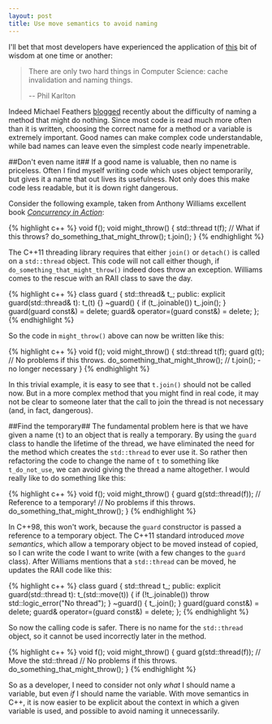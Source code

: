 ```yaml
---
layout: post
title: Use move semantics to avoid naming
---
```


I'll bet that most developers have experienced the application of [this](http://martinfowler.com/bliki/TwoHardThings.html) bit of wisdom at one time or another:

> There are only two hard things in Computer Science: cache invalidation and naming things.
>
> -- Phil Karlton

Indeed Michael Feathers [blogged](https://michaelfeathers.silvrback.com/when-it-s-okay-for-a-method-to-do-nothing) recently about the difficulty of naming a method that might do nothing. Since most code is read much more often than it is written, choosing the correct name for a method or a variable is extremely important. Good names can make complex code understandable, while bad names can leave even the simplest code nearly impenetrable.

##Don't even name it##
If a good name is valuable, then no name is priceless. Often I find myself writing code which uses object temporarily, but gives it a name that out lives its usefulness. Not only does this make code less readable, but it is down right dangerous.

Consider the following example, taken from Anthony Williams excellent book [*Concurrency in Action*](http://www.cplusplusconcurrencyinaction.com/):

{% highlight c++ %}
void f();
void might_throw() {
  std::thread t(f);
  // What if this throws?
  do_something_that_might_throw();
  t.join();
}
{% endhighlight %}

The C++11 threading library requires that either <code>join()</code> or <code>detach()</code> is called on a <code>std::thread</code> object. This code will not call either though, if <code>do_something_that_might_throw()</code> indeed does throw an exception. Williams comes to the rescue with an RAII class to save the day.

{% highlight c++ %}
class guard {
  std::thread& t_;
public:
  explicit guard(std::thread& t): t_(t) {}
  ~guard() {
    if (t_.joinable()) t_.join();
  }
  guard(guard const&) = delete;
  guard& operator=(guard const&) = delete;
};
{% endhighlight %}

So the code in <code>might_throw()</code> above can now be written like this:

{% highlight c++ %}
void f();
void might_throw() {
  std::thread t(f);
  guard g(t);
  // No problems if this throws.
  do_something_that_might_throw();
  // t.join(); - no longer necessary
}
{% endhighlight %}

In this trivial example, it is easy to see that <code>t.join()</code> should not be called now. But in a more complex method that you might find in real code, it may not be clear to someone later that the call to join the thread is not necessary (and, in fact, dangerous).

##Find the temporary##
The fundamental problem here is that we have given a name (<code>t</code>) to an object that is really a temporary. By using the <code>guard</code> class to handle the lifetime of the thread, we have eliminated the need for the method which creates the <code>std::thread</code> to ever use it. So rather then refactoring the code to change the name of <code>t</code> to something like <code>t_do_not_use</code>, we can avoid giving the thread a name altogether. I would really like to do something like this:

{% highlight c++ %}
void f();
void might_throw() {
  guard g(std::thread(f)); // Reference to a temporary!
  // No problems if this throws.
  do_something_that_might_throw();
}
{% endhighlight %}

In C++98, this won't work, because the <code>guard</code> constructor is passed a reference to a temporary object. The C++11 standard introduced *move semantics*, which allow a temporary object to be moved instead of copied, so I can write the code I want to write (with a few changes to the <code>guard</code> class). After Williams mentions that a <code>std::thread</code> can be moved, he updates the RAII code like this:

{% highlight c++ %}
class guard {
  std::thread t_;
public:
  explicit guard(std::thread t): t_(std::move(t)) {
    if (!t_.joinable())
      throw std::logic_error("No thread");
  }
  ~guard() {
    t_.join();
  }
  guard(guard const&) = delete;
  guard& operator=(guard const&) = delete;
};
{% endhighlight %}

So now the calling code is safer. There is no name for the <code>std::thread</code> object, so it cannot be used incorrectly later in the method.

{% highlight c++ %}
void f();
void might_throw() {
  guard g(std::thread(f)); // Move the std::thread
  // No problems if this throws.
  do_something_that_might_throw();
}
{% endhighlight %}

So as a developer, I need to consider not only *what* I should name a variable, but even *if* I should name the variable. With move semantics in C++, it is now easier to be explicit about the context in which a given variable is used, and possible to avoid naming it unnecessarily.

